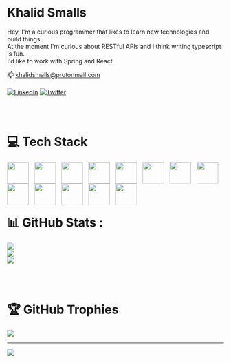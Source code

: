 # Khalid Smalls

Hey, I'm a curious programmer that likes to learn new technologies and build things.<br>
At the moment I'm curious about RESTful APIs and I think writing typescript is fun.<br>
I'd like to work with Spring and React.


📫 khalidsmalls@protonmail.com<br><br>
[![LinkedIn](https://img.shields.io/badge/LinkedIn-%230077B5.svg?logo=linkedin&logoColor=white)](https://linkedin.com/in/khalidsmalls) 
[![Twitter](https://img.shields.io/badge/Twitter-%231DA1F2.svg?logo=Twitter&logoColor=white)](https://twitter.com/@khalid_smalls) 

<br><br>

# 💻 Tech Stack
<img align="left" width="50px" height="50px" style="padding-right:10px" src="https://cdn.jsdelivr.net/gh/devicons/devicon@latest/icons/linux/linux-original.svg" />          
<img align="left" width="50px" height="50px" style="padding-right:10px" src="https://cdn.jsdelivr.net/gh/devicons/devicon@latest/icons/java/java-original.svg" />
<img align="left" width="50px" height="50px" style="padding-right:10px" src="https://cdn.jsdelivr.net/gh/devicons/devicon@latest/icons/javascript/javascript-plain.svg" />
<img align="left" width="50px" height="50px" style="padding-right:10px" src="https://cdn.jsdelivr.net/gh/devicons/devicon@latest/icons/typescript/typescript-original.svg" />
<img align="left" width="50px" height="50px" style="padding-right:10px" src="https://cdn.jsdelivr.net/gh/devicons/devicon@latest/icons/html5/html5-plain.svg" />
<img align="left" width="50px" height="50px" style="padding-right:10px" src="https://cdn.jsdelivr.net/gh/devicons/devicon@latest/icons/css3/css3-plain.svg" />
<img align="left" width="50px" height="50px" style="padding-right:10px" src="https://cdn.jsdelivr.net/gh/devicons/devicon@latest/icons/spring/spring-original.svg" />
<img align="left" width="50px" height="50px" style="padding-right:10px" src="https://cdn.jsdelivr.net/gh/devicons/devicon@latest/icons/react/react-original.svg" />
<img align="left" width="50px" height="50px" style="padding-right:10px" src="https://cdn.jsdelivr.net/gh/devicons/devicon@latest/icons/bootstrap/bootstrap-original.svg" />
<img align="left" width="50px" height="50px" style="padding-right:10px" src="https://cdn.jsdelivr.net/gh/devicons/devicon@latest/icons/postgresql/postgresql-plain.svg" />
<img align="left" width="50px" height="50px" style="padding-right:10px" src="https://cdn.jsdelivr.net/gh/devicons/devicon@latest/icons/mysql/mysql-original.svg" />
<img align="left" width="50px" height="50px" style="padding-right:10px" src="https://cdn.jsdelivr.net/gh/devicons/devicon@latest/icons/mariadb/mariadb-original.svg" />
<img align="left" width="50px" height="50px" style="padding-right:10px" src="https://cdn.jsdelivr.net/gh/devicons/devicon@latest/icons/git/git-original.svg" /><br><br>

<br><br>

# 📊 GitHub Stats :
![](https://github-readme-stats.vercel.app/api?username=khalidsmalls&theme=blue-green&hide_border=true&include_all_commits=false&count_private=false)<br/>
![](https://github-readme-streak-stats.herokuapp.com/?user=khalidsmalls&theme=blue-green&hide_border=true)<br/>
![](https://github-readme-stats.vercel.app/api/top-langs/?username=khalidsmalls&theme=blue-green&hide_border=true&include_all_commits=false&count_private=false&layout=compact)

<br><br>

# 🏆 GitHub Trophies
![](https://github-trophies.vercel.app/?username=khalidsmalls&theme=tokyonight&no-frame=true&no-bg=true&margin-w=4)

---
[![](https://visitcount.itsvg.in/api?id=khalidsmalls&icon=2&color=6)](https://visitcount.itsvg.in)


